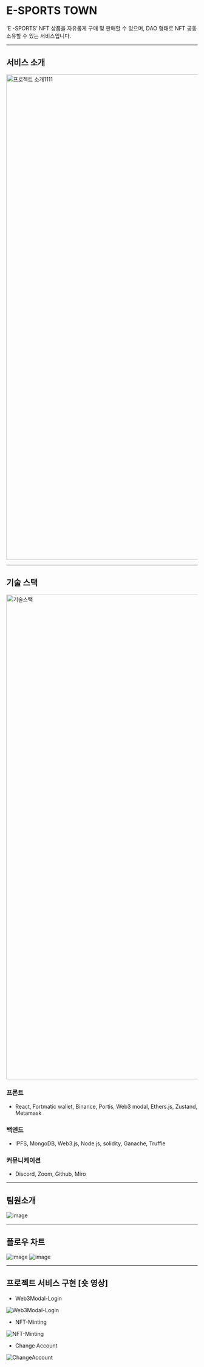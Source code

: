 # E-SPORTS TOWN

‘E -SPORTS’ NFT 상품을 자유롭게 구매 및 판매할 수 있으며, DAO 형태로 NFT 공동 소유할 수 있는 서비스입니다.

---

## 서비스 소개

<img width="1274" alt="프로젝트 소개1111" src="https://user-images.githubusercontent.com/89737377/151486174-a6ef5f96-bdbf-4b31-a6d2-3e30433be2e2.png">

---

## 기술 스택


<img width="1273" alt="기술스택" src="https://user-images.githubusercontent.com/89737377/151485939-e98bbe17-88bc-445e-a9b2-2bc554ced0ee.png">

### 프론트
- React, Fortmatic wallet, Binance, Portis, Web3 modal, Ethers.js, Zustand, Metamask

### 백엔드
- IPFS, MongoDB, Web3.js, Node.js, solidity, Ganache, Truffle

### 커뮤니케이션
- Discord, Zoom, Github, Miro

---
## 팀원소개

![image](https://user-images.githubusercontent.com/89737377/151490025-5aa7ac67-1e89-4cbf-a98f-52eca0487179.png)



---
## 플로우 차트

![image](https://user-images.githubusercontent.com/89737377/151485305-97942509-320f-41d5-aaf0-200b46189684.png)
![image](https://user-images.githubusercontent.com/89737377/151490294-9d8a7847-6b58-4b49-982a-b8438c2cd4f4.png)


---
## 프로젝트 서비스 구현 [숏 영상]

- Web3Modal-Login

![Web3Modal-Login](https://user-images.githubusercontent.com/89737377/151683727-617af8f6-2ff3-4ba1-b4f8-53e752801413.gif)



- NFT-Minting
 
![NFT-Minting](https://user-images.githubusercontent.com/89737377/151683789-f345b91d-e88f-4687-9100-7b97806f24a2.gif)



- Change Account

![ChangeAccount](https://user-images.githubusercontent.com/89737377/151683960-160e75d4-d4a7-472b-b1cf-a1943efbc362.gif)

